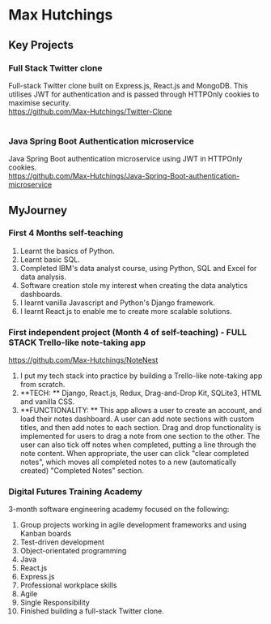 # Max Hutchings
## Key Projects
### Full Stack Twitter clone 

Full-stack Twitter clone built on Express.js, React.js and MongoDB. This utilises JWT for authentication and is passed through HTTPOnly cookies to maximise security.
<br> https://github.com/Max-Hutchings/Twitter-Clone <br>
<br>
### Java Spring Boot Authentication microservice

Java Spring Boot authentication microservice using JWT in HTTPOnly cookies.
<br> https://github.com/Max-Hutchings/Java-Spring-Boot-authentication-microservice  <br>


## MyJourney
### First 4 Months self-teaching
1. Learnt the basics of Python.
2. Learnt basic SQL.
3. Completed IBM's data analyst course, using Python, SQL and Excel for data analysis.
4. Software creation stole my interest when creating the data analytics dashboards.
5. I learnt vanilla Javascript and Python's Django framework.
6. I learnt React.js to enable me to create more scalable solutions.
### First independent project (Month 4 of self-teaching) - FULL STACK Trello-like note-taking app
https://github.com/Max-Hutchings/NoteNest 
1. I put my tech stack into practice by building a Trello-like note-taking app from scratch.
2. **TECH: ** Django, React.js, Redux, Drag-and-Drop Kit,  SQLite3, HTML and vanilla CSS.
3. **FUNCTIONALITY: ** This app allows a user to create an account, and load their notes dashboard. A user can add note sections with custom titles, and then add notes to each section. Drag and drop functionality is implemented for users to drag a note from one section to the other. The user can also tick off notes when completed, putting a line through the note content. When appropriate, the user can click "clear completed notes", which moves all completed notes to a new (automatically created) "Completed Notes" section.

### Digital Futures Training Academy
3-month software engineering academy focused on the following:
1. Group projects working in agile development frameworks and using Kanban boards
2. Test-driven development
3. Object-orientated programming
4. Java
5. React.js
6. Express.js
7. Professional workplace skills
8. Agile
9. Single Responsibility
10. Finished building a full-stack Twitter clone.

